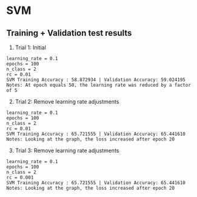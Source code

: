 # SVM

## Training + Validation test results
1. Trial 1: Initial
```
learning_rate = 0.1
epochs = 100
n_class = 2
rc = 0.01
SVM Training Accuracy : 58.872934 | Validation Accuracy: 59.024195
Notes: At epoch equals 50, the learning rate was reduced by a factor of 5
```

2. Trial 2: Remove learning rate adjustments
```
learning_rate = 0.1
epochs = 100
n_class = 2
rc = 0.01
SVM Training Accuracy : 65.721555 | Validation Accuracy: 65.441610
Notes: Looking at the graph, the loss increased after epoch 20
```


3. Trial 3: Remove learning rate adjustments
```
learning_rate = 0.1
epochs = 100
n_class = 2
rc = 0.001
SVM Training Accuracy : 65.721555 | Validation Accuracy: 65.441610
Notes: Looking at the graph, the loss increased after epoch 20
```